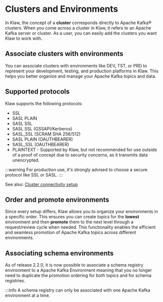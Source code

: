 # Clusters and Environments

In Klaw, the concept of a **cluster** corresponds directly to Apache
Kafka® clusters. When you come across a cluster in Klaw, it refers to an
Apache Kafka server or cluster. As a user, you can easily add the
clusters you want Klaw to work with.

## Associate clusters with environments

You can associate clusters with environments like DEV, TST, or PRD to
represent your development, testing, and production platforms in Klaw.
This helps you better organize and manage your Apache Kafka topics and data.

## Supported protocols

Klaw supports the following protocols:

- SSL
- SASL PLAIN
- SASL SSL
- SASL SSL (GSSAPI/Kerberos)
- SASL_SSL (SCRAM SHA 256/512)
- SASL PLAIN (OAUTHBEARER)
- SASL_SSL (OAUTHBEARER)
- PLAINTEXT - Supported by Klaw, but not recommended for use outside of a proof of concept due to security concerns, as it transmits data unencrypted.

:::warning
For production use, it's strongly advised to choose a secure protocol like SSL or SASL.
:::

See also: [Cluster connectivity setup](../../cluster-connectivity-setup/index.md)

## Order and promote environments

Since every setup differs, Klaw allows you to organize your environments
in a specific order. This ensures you can create topics for the
**lowest** environment and then **promote** them to the next level
through a request/review cycle when needed. This functionality enables
the efficient and seamless promotion of Apache Kafka topics across different
environments.

## Associating schema environments

As of release 2.2.0, it is now possible to associate a schema registry
environment to a Apache Kafka Environment meaning that you no longer need to
duplicate the promotion ordering for both topics and for schema
registries.

:::info
A schema registry can only be associated with one Apache Kafka environment at a time.
